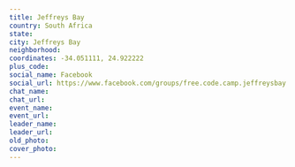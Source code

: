 ```yaml
---
title: Jeffreys Bay
country: South Africa
state: 
city: Jeffreys Bay
neighborhood: 
coordinates: -34.051111, 24.922222
plus_code:
social_name: Facebook
social_url: https://www.facebook.com/groups/free.code.camp.jeffreysbay
chat_name:
chat_url:
event_name:
event_url:
leader_name:
leader_url:
old_photo: 
cover_photo:
---
```

